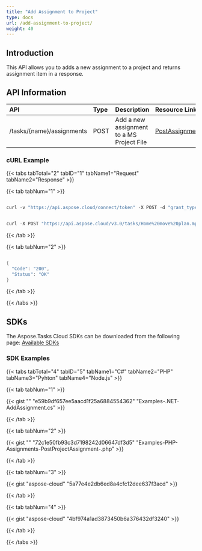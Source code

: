 ```yaml
---
title: "Add Assignment to Project"
type: docs
url: /add-assignment-to-project/
weight: 40
---
```


## **Introduction**
This API allows you to adds a new assignment to a project and returns assignment item in a response.
## **API Information**

|**API**|**Type**|**Description**|**Resource Link**|
| :- | :- | :- | :- |
|/tasks/{name}/assignments|POST|Add a new assignment to a MS Project File|[PostAssignment](https://apireference.aspose.cloud/tasks/#/TasksAssignments/PostAssignment)|
### **cURL Example**
{{< tabs tabTotal="2" tabID="1" tabName1="Request" tabName2="Response" >}}

{{< tab tabNum="1" >}}

```java

curl -v "https://api.aspose.cloud/connect/token" -X POST -d "grant_type=client_credentials&client_id=XXXXX&client_secret=XXXXX" -H "Content-Type: application/x-www-form-urlencoded" -H "Accept: application/json"

```

```java

curl -X POST "https://api.aspose.cloud/v3.0/tasks/Home%20move%20plan.mpp/assignments?taskUid=1&resourceUid=1&units=1.0" -H "accept: application/json" 

```

{{< /tab >}}

{{< tab tabNum="2" >}}

```java

{
  "Code": "200",
  "Status": "OK"
}

```

{{< /tab >}}

{{< /tabs >}}
## **SDKs**
The Aspose.Tasks Cloud SDKs can be downloaded from the following page: [Available SDKs](/tasks/available-sdks/)
### **SDK Examples**
{{< tabs tabTotal="4" tabID="5" tabName1="C#" tabName2="PHP" tabName3="Pyhton" tabName4="Node.js" >}}

{{< tab tabNum="1" >}}

{{< gist "" "e59b9df657ee5aacd1f25a6884554362" "Examples-.NET-AddAssignment.cs" >}}

{{< /tab >}}


{{< tab tabNum="2" >}}

{{< gist "" "72c1e50fb93c3d7198242d06647df3d5" "Examples-PHP-Assignments-PostProjectAssignment-.php" >}}

{{< /tab >}}

{{< tab tabNum="3" >}}

{{< gist "aspose-cloud" "5a77e4e2db6ed8a4cfc12dee637f3acd" >}}

{{< /tab >}}

{{< tab tabNum="4" >}}

{{< gist "aspose-cloud" "4bf974a1ad3873450b6a376432df3240" >}}

{{< /tab >}}

{{< /tabs >}}
